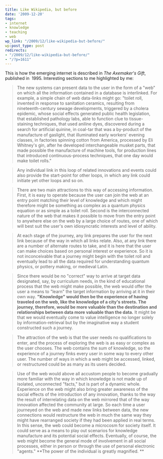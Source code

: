 ```yaml
---
title: Like Wikipedia, but before
date: '2009-12-20'
tags:
- internet
- knowledge
- teaching
- web
wp_link: "/2009/12/like-wikipedia-but-before/"
wp:post_type: post
redirects:
- "/2009/12/like-wikipedia-but-before/"
- "/?p=1611"
---
```


This is how the emerging internet is described in _The Axemaker's Gift_, published in  1995. Interesting sections to me highlighted by me:

> The new systems can present data to the user in the form of a "web" on which all the information contained in a database is interlinked. For example, a simple chain of web data-links might go: "toilet roll, invented in response to sanitation ceramics, resulting from nineteenth-century sewage developments, triggered by a cholera epidemic, whose social effects generated public health legislation, that established pathology labs, able to function clue to tissue-staining techniques, that used aniline dyes, discovered during a search for artiﬁcial quinine, in coal-tar that was a by-product of the manufacture of gaslight, that illuminated early workers' evening classes, in factories spinning cotton from America, processed by Eli Whitney's gin, after he developed interchangeable musket parts, that made possible the manufacture of machine tools, for production lines that introduced continuous-process techniques, that one day would make toilet rolls."

>

> Any individual link in this loop of related innovations and events could also provide the start-point for other loops, in which any link could initiate yet other loops and so on.

>

> There are two main attractions to this way of accessing information. First, it is easy to operate because the user can join the web at an entry point matching their level of knowledge and which might therefore might be something as complex as a quantum physics equation or as simple as a toilet roll. Second is the interconnected nature of the web that makes it possible to move from the entry point to anywhere else on the web by a large choice of routes, one of which will best suit the user's own idiosyncratic interests and level of ability.

>

> At each stage of the journey, any link prepares the user for the next link because of the way in which all links relate. Also, at any link there are a number of alternate routes to take, and it is here that the user can make choices based on personal interest or experience. So it is not inconceivable that a journey might begin with the toilet roll and eventually lead to all the data required for understanding quantum physics, or pottery making, or medieval Latin.

>

> Since there would be no "correct" way to arrive at target data designated, say, by curriculum needs, in the kind of educational process that the web might make possible, the web would offer the user a means to "learn" the target information by arriving at it in their own way. **"Knowledge" would then be the experience of having traveled on the web, like the knowledge of a city's streets. The journey, therefore, would be more valuable than the destination and relationships between data more valuable than the data.** It might be that we would eventually come to value intelligence no longer solely by information-retrieval but by the imaginative way a student constructed such a journey.

>

> The attraction of the web is that the user needs no qualiﬁcations to enter, and the process of exploring the web is as easy or complex as the user chooses. The web contains the sum of knowledge, so the experience of a journey ﬁnks every user in some way to every other user. The number of ways in which a web might be accessed, linked, or restructured could be as many as its users decided.

>

> Use of the web would above all accustom people to become gradually more familiar with the way in which knowledge is not made up of isolated, unconnected "facts," but is part of a dynamic whole. Experience on the web might also bring greater awareness of the social effects of the introduction of any innovation, thanks to the way the result of interrelating data on the web mirrored that of the way innovation affected the community at large. So each time a user journeyed on the web and made new links between data, the new connections would restructure the web in much the same way they might have rearranged society if they had been applied in real terms. In this sense, the web could become a microcosm for society itself. It could serve as a means to play out scenarios for knowledge manufacture and its potential social effects. Eventually, of course, the web might become the general mode of involvement in all social processes, either in person or through the use of personal electronic "agents." **The power of the individual is greatly magnified. **
